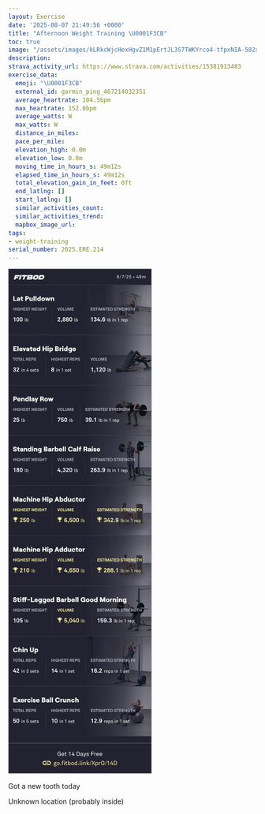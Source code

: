 ```yaml
---
layout: Exercise
date: '2025-08-07 21:49:56 +0000'
title: "Afternoon Weight Training \U0001F3CB️"
toc: true
image: "/assets/images/kLRkcWjcHexHgvZ1M1pErtJL3S7TWKYrco4-tfpxNIA-582x2048.jpg.jpeg"
description:
strava_activity_url: https://www.strava.com/activities/15381913483
exercise_data:
  emoji: "\U0001F3CB️"
  external_id: garmin_ping_467214032351
  average_heartrate: 104.5bpm
  max_heartrate: 152.0bpm
  average_watts: W
  max_watts: W
  distance_in_miles:
  pace_per_mile:
  elevation_high: 0.0m
  elevation_low: 0.0m
  moving_time_in_hours_s: 49m12s
  elapsed_time_in_hours_s: 49m12s
  total_elevation_gain_in_feet: 0ft
  end_latlng: []
  start_latlng: []
  similar_activities_count:
  similar_activities_trend:
  mapbox_image_url:
tags:
- weight-training
serial_number: 2025.ERE.214
---
```

![Afternoon Weight Training](/assets/images/kLRkcWjcHexHgvZ1M1pErtJL3S7TWKYrco4-tfpxNIA-582x2048.jpg.jpeg)

Got a new tooth today

Unknown location (probably inside)
